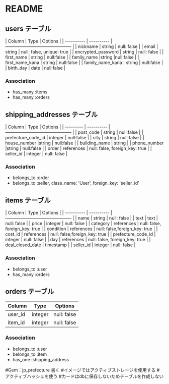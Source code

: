 # README

## users テーブル

| Column | Type | Options |
| ---------- | ---------- | ——————————————— |
| nickname  | string | null: false |
| email | string |  null: false, unique: true |
| encrypted_password | string | null: false |
| first_name | string | null:false |
| family_name |string |null:false |
| first_name_kana | string | null:false | 
| family_name_kana | string | null:false |
| birth_day | date | null:false |


### Association

- has_many :items
- has_many :orders

## shipping_addresses テーブル

| Column | Type | Options |
| --------- | ---------- | ——————————————— |
| post_code | string | null:false |
| prefecture_code_id | integer | null:false |
| city | string | null:false |
| house_number |string | null:false |
| building_name	| string |
| phone_number |string | null:false |
| order | references | null: false, foreign_key: true |
| seller_id | integer | null: false |

### Association

- belongs_to :order
- belongs_to :seller, class_name: 'User', foreign_key: 'seller_id'


## items テーブル

| Column | Type | Options |
| ---------- | ---------- | ——————————————— |
| name | string | null: false |
| text | text | null: false |
| price | integer | null: false |
| category | references | null: false, foreign_key: true |
| condition | references | null: false,foreign_key: true |
| cost_id | references	| null: false,foreign_key: true |
| prefecture_code_id | integer | null: false |
| day | references | null: false, foreign_key: true |
| deal_closed_date | timestamp |
| seller_id | integer | null: false |


### Association

- belongs_to :user
- has_many :orders

## orders テーブル

| Column | Type | Options |
| ---------- | ---------- | ------------------------------ |
| user_id | integer | null: false |
| item_id | integer | null: false |

### Association

- belongs_to :user
- belongs_to :item
- has_one :shipping_address

#Gem：jp_prefecture 書く
#イメージではアクティブストレージを使用する
#アクティブハッシュを使う
#カードはdbに保存しないためテーブルを作成しない

